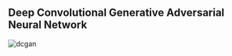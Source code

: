## Deep Convolutional Generative Adversarial Neural Network

![dcgan](https://github.com/sourcecode369/unconventional-neural-networks/blob/master/DCGAN/dcgan.gif)
